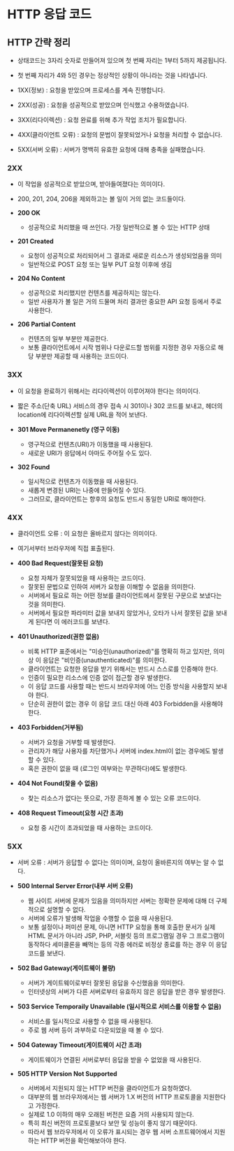 <h1> HTTP 응답 코드 </h1>

<h2> HTTP 간략 정리 </h2>

-  상태코드는 3자리 숫자로 만들어져 있으며 첫 번째 자리는 1부터 5까지 제공됩니다.
-  첫 번째 자리가 4와 5인 경우는 정상적인 상황이 아니라는 것을 나타냅니다.

-  1XX(정보) : 요청을 받았으며 프로세스를 계속 진행합니다.
-  2XX(성공) : 요청을 성공적으로 받았으며 인식했고 수용하였습니다.
-  3XX(리다이렉션) : 요청 완료를 위해 추가 작업 조치가 필요합니다.
-  4XX(클라이언트 오류) : 요청의 문법이 잘못되었거나 요청을 처리할 수 없습니다.
-  5XX(서버 오류) : 서버가 명백히 유효한 요청에 대해 충족을 실패했습니다.

<h3> 2XX </h3>

- 이 작업을 성공적으로 받았으며, 받아들여졌다는 의미이다.
- 200, 201, 204, 206을 제외하고는 볼 일이 거의 없는 코드들이다.

- <b> 200 OK </b>
  - 성공적으로 처리했을 때 쓰인다. 가장 일반적으로 볼 수 있는 HTTP 상태

- <b> 201 Created </b>
  - 요청이 성공적으로 처리되어서 그 결과로 새로운 리소스가 생성되었음을 의미
  - 일반적으로 POST 요청 또는 일부 PUT 요청 이후에 생김

- <b> 204 No Content </b>
  - 성공적으로 처리했지만 컨텐츠를 제공하지는 않는다.
  - 일반 사용자가 볼 일은 거의 드물며 처리 결과만 중요한 API 요청 등에서 주로 사용한다.

- <b> 206 Partial Content </b>
  - 컨텐츠의 일부 부분만 제공한다.
  - 보통 클라이언트에서 시작 범위나 다운로드할 범위를 지정한 경우 자동으로 해당 부분만 제공할 때 사용하는 코드이다.

<h3> 3XX </h3>

- 이 요청을 완료하기 위해서는 리다이렉션이 이루어져야 한다는 의미이다.
- 짧은 주소(단축 URL) 서비스의 경우 접속 시 301이나 302 코드를 보내고, 헤더의 location에 리다이렉션할 실제 URL을 적어 보낸다.

- <b> 301 Move Permanenetly (영구 이동) </b>
  - 영구적으로 컨텐츠(URI)가 이동했을 때 사용된다.
  - 새로운 URI가 응답에서 아마도 주어질 수도 있다.

- <b> 302 Found </b>
  - 일시적으로 컨텐츠가 이동했을 때 사용된다.
  - 새롭게 변경된 URI는 나중에 만들어질 수 있다.
  - 그러므로, 클라이언트는 향후의 요청도 반드시 동일한 URI로 해야한다.

<h3> 4XX </h3>

- 클라이언트 오류 : 이 요청은 올바르지 않다는 의미이다.
- 여기서부터 브라우저에 직접 표출된다.

- <b> 400 Bad Request(잘못된 요청) </b>
  - 요청 자체가 잘못되었을 때 사용하는 코드이다.
  - 잘못된 문법으로 인하여 서버가 요청을 이해할 수 없음을 의미한다. 
  - 서버에서 필요로 하는 어떤 정보를 클라이언트에서 잘못된 구문으로 보냈다는 것을 의미한다.
  - 서버에서 필요한 파라미터 값을 보내지 않았거나, 오타가 나서 잘못된 값을 보내게 된다면 이 에러코드를 보낸다. 

- <b> 401 Unauthorized(권한 없음) </b>
  - 비록 HTTP 표준에서는 "미승인(unauthorized)"를 명확히 하고 있지만, 의미상 이 응답은 "비인증(unauthenticated)"를 의미한다.
  - 클라이언트는 요청한 응답을 받기 위해서는 반드시 스스로를 인증해야 한다.
  - 인증이 필요한 리소스에 인증 없이 접근할 경우 발생한다.
  - 이 응답 코드를 사용할 때는 반드시 브라우저에 어느 인증 방식을 사용할지 보내야 한다.
  - 단순히 권한이 없는 경우 이 응답 코드 대신 아래 403 Forbidden을 사용해야 한다.

- <b> 403 Forbidden(거부됨) </b>
  - 서버가 요청을 거부할 때 발생한다.
  - 관리자가 해당 사용자를 차단했거나 서버에 index.html이 없는 경우에도 발생할 수 있다.
  - 혹은 권한이 없을 때 (로그인 여부와는 무관하다)에도 발생한다.

- <b> 404 Not Found(찾을 수 없음) </b>
  - 찾는 리소스가 없다는 뜻으로, 가장 흔하게 볼 수 있는 오류 코드이다.

- <b> 408 Request Timeout(요청 시간 초과) </b>
  - 요청 중 시간이 초과되었을 때 사용하는 코드이다.

<h3> 5XX </h3>

- 서버 오류 : 서버가 응답할 수 없다는 의미이며, 요청이 올바른지의 여부는 알 수 없다.

- <b> 500 Internal Server Error(내부 서버 오류) </b>
  - 웹 사이트 서버에 문제가 있음을 의미하지만 서버는 정확한 문제에 대해 더 구체적으로 설명할 수 없다.
  - 서버에 오류가 발생해 작업을 수행할 수 없을 때 사용된다.
  - 보통 설정이나 퍼미션 문제, 아니면 HTTP 요청을 통해 호출한 문서가 실제 HTML 문서가 아니라 JSP, PHP, 서블릿 등의 프로그램일 경우 그 프로그램이 동작하다 세미콜론을 빼먹는 등의 각종 에러로 비정상 종료를 하는 경우 이 응답코드를 보낸다.

- <b> 502 Bad Gateway(게이트웨이 불량) </b>
  - 서버가 게이트웨이로부터 잘못된 응답을 수신했음을 의미한다.
  - 인터넷상의 서버가 다른 서버로부터 유효하지 않은 응답을 받은 경우 발생한다.

- <b> 503 Service Temporaily Unavailable (일시적으로 서비스를 이용할 수 없음) </b>
  - 서비스를 일시적으로 사용할 수 없을 때 사용된다.
  - 주로 웹 서버 등이 과부하로 다운되었을 때 볼 수 있다.

- <b> 504 Gateway Timeout(게이트웨이 시간 초과) </b>
  - 게이트웨이가 연결된 서버로부터 응답을 받을 수 없었을 때 사용된다.

- <b> 505 HTTP Version Not Supported </b>
  - 서버에서 지원되지 않는 HTTP 버전을 클라이언트가 요청하였다.
  - 대부분의 웹 브라우저에서는 웹 서버가 1.X 버전의 HTTP 프로토콜을 지원한다고 가정한다.
  - 실제로 1.0 이하의 매우 오래된 버전은 요즘 거의 사용되지 않는다.
  - 특히 최신 버전의 프로토콜보다 보안 및 성능이 좋지 않기 때문이다.
  - 따라서 웹 브라우저에서 이 오류가 표시되는 경우 웹 서버 소프트웨어에서 지원하는 HTTP 버전을 확인해보아야 한다.
